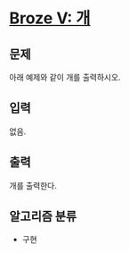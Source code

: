 # [Broze V: 개](https://www.acmicpc.net/problem/10172)

## 문제
아래 예제와 같이 개를 출력하시오.

## 입력
없음.

## 출력
개를 출력한다.

## 알고리즘 분류
- 구현
